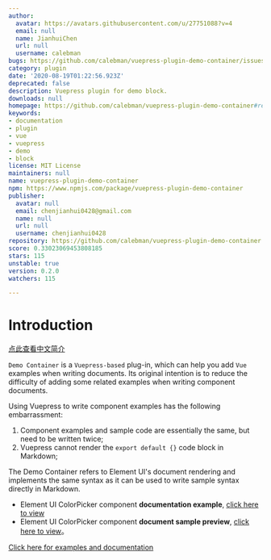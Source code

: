 ```yaml
---
author:
  avatar: https://avatars.githubusercontent.com/u/27751088?v=4
  email: null
  name: JianhuiChen
  url: null
  username: calebman
bugs: https://github.com/calebman/vuepress-plugin-demo-container/issues
category: plugin
date: '2020-08-19T01:22:56.923Z'
deprecated: false
description: Vuepress plugin for demo block.
downloads: null
homepage: https://github.com/calebman/vuepress-plugin-demo-container#readme
keywords:
- documentation
- plugin
- vue
- vuepress
- demo
- block
license: MIT License
maintainers: null
name: vuepress-plugin-demo-container
npm: https://www.npmjs.com/package/vuepress-plugin-demo-container
publisher:
  avatar: null
  email: chenjianhui0428@gmail.com
  name: null
  url: null
  username: chenjianhui0428
repository: https://github.com/calebman/vuepress-plugin-demo-container
score: 0.33023069453808185
stars: 115
unstable: true
version: 0.2.0
watchers: 115

---
```


# Introduction

[点此查看中文简介](https://github.com/calebman/vuepress-plugin-demo-container/blob/master/README.zh-CN.md)

`Demo Container` is a `Vuepress-based` plug-in, which can help you add `Vue` examples when writing documents. Its original intention is to reduce the difficulty of adding some related examples when writing component documents.

Using Vuepress to write component examples has the following embarrassment:
1. Component examples and sample code are essentially the same, but need to be written twice;
2. Vuepress cannot render the `export default {}` code block in Markdown;

The Demo Container refers to Element UI's document rendering and implements the same syntax as it can be used to write sample syntax directly in Markdown.
* Element UI ColorPicker component **documentation example**, [click here to view](https://github.com/ElemeFE/element/blob/dev/examples/docs/en-US/color-picker.md)
* Element UI ColorPicker component **document sample preview**, [click here to view](https://element.eleme.cn/2.0/#/en-US/component/color-picker)。

[Click here for examples and documentation](https://calebman.github.io/vuepress-plugin-demo-container/)